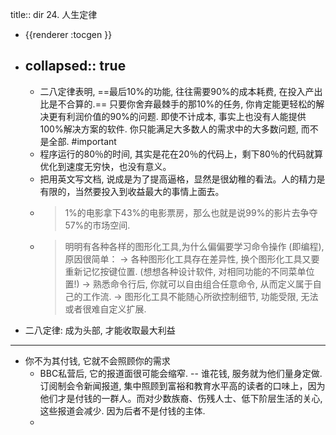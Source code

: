 title:: dir 24. 人生定律

- {{renderer :tocgen }}
- collapsed:: true
  ---
	- 二八定律表明, ==最后10%的功能, 往往需要90%的成本耗费, 在投入产出比是不合算的.==  只要你舍弃最棘手的那10%的任务, 你肯定能更轻松的解决更有利润价值的90%的问题.
	  即使不计成本, 事实上也没有人能提供100%解决方案的软件. 你只能满足大多数人的需求中的大多数问题, 而不是全部. #important
	- 程序运行的80％的时间, 其实是花在20％的代码上，剩下80％的代码就算优化到速度无穷快，也没有意义。
	- 把用英文写文档, 说成是为了提高逼格，显然是很幼稚的看法。人的精力是有限的，当然要投入到收益最大的事情上面去。
	- > 1%的电影拿下43%的电影票房，那么也就是说99%的影片去争夺57%的市场空间.
	- > 明明有各种各样的图形化工具,为什么偏偏要学习命令操作 (即编程),原因很简单：
	  -> 各种图形化工具存在差异性, 换个图形化工具又要重新记忆按键位置. (想想各种设计软件, 对相同功能的不同菜单位置!)
	  -> 熟悉命令行后, 你就可以自由组合任意命令, 从而定义属于自己的工作流.
	  -> 图形化工具不能随心所欲控制细节, 功能受限, 无法或者很难自定义扩展.
- 二八定律: 成为头部, 才能收取最大利益
- ---
- 你不为其付钱, 它就不会照顾你的需求
	- BBC私营后, 它的报道面很可能会缩窄.  -- 谁花钱, 服务就为他们量身定做. 订阅制会令新闻报道, 集中照顾到富裕和教育水平高的读者的口味上，因为他们才是付钱的一群人。而对少数族裔、伤残人士、低下阶层生活的关心, 这些报道会减少. 因为后者不是付钱的主体.
	-